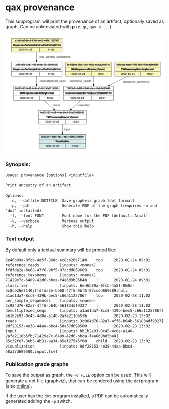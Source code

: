 # qax provenance

This subprogram will print the provenance of an artifact, optionally saved as graph.
Can be abbreviated with **p** (_e. g._, `qax p ...`).

![qax provenance](qax-provenance.png)

### Synopsis:

```
Usage: provenance [options] <inputfile>

Print ancestry of an artifact

Options:
  -o, --dotfile DOTFILE  Save graphviz graph (dot format)
  -p, --pdf              Generate PDF of the graph (requires -o and "dot" installed)
  -f, --font FONT        Font name for the PDF [default: Arial]
  -v, --verbose          Verbose output
  -h, --help             Show this help
```


### Text output

By default only a textual summary will be printed like: 
```
6e46b89a-0fcb-4a5f-860c-ec8ce26e7140    top     2020-01-24 09:01        reference_reads         [inputs: <none>]
ffdfda2e-be68-47f6-9bf5-07ccdd869689    top     2020-01-24 09:01        reference_taxonomy      [inputs: <none>]
71429e7c-6489-42d6-bbca-f4a6d9b85b48    |       2020-01-24 09:01        classifier              [inputs: 6e46b89a-0fcb-4a5f-860c-ec8ce26e7140;ffdfda2e-be68-47f6-9bf5-07ccdd869689;null]
a1ad1da7-8cc8-439b-bec5-c66a1125786f    top     2020-02-28 11:02        per_sample_sequences    [inputs: <none>]
3c984d76-82a7-4ff6-b64b-561834df9327    |       2020-02-28 11:02        demultiplexed_seqs      [inputs: a1ad1da7-8cc8-439b-bec5-c66a1125786f]
bb1b2e93-0c45-4c8e-a140-2afa2110b5fb    |       2020-02-28 13:02        reads                   [inputs: 3c984d76-82a7-4ff6-b64b-561834df9327]
9df28153-4e38-44aa-bbc4-58a37d699580    |       2020-02-28 13:02        input                   [inputs: bb1b2e93-0c45-4c8e-a140-2afa2110b5fb;71429e7c-6489-42d6-bbca-f4a6d9b85b48]
35c32fe7-3eb5-4b31-aa34-85ef27545f00    child   2020-02-28 13:02        visualization           [inputs: 9df28153-4e38-44aa-bbc4-58a37d699580:input.tsv]
```
### Publication grade graphs

To save the output as graph, the `-o FILE` option can be used. This will generate a dot file (graphviz), that can be rendered using the `dot`program (also [online](https://dreampuf.github.io/GraphvizOnline/#digraph%20G%20%7B%0A%0A%20%20subgraph%20cluster_0%20%7B%0A%20%20%20%20style%3Dfilled%3B%0A%20%20%20%20color%3Dlightgrey%3B%0A%20%20%20%20node%20%5Bstyle%3Dfilled%2Ccolor%3Dwhite%5D%3B%0A%20%20%20%20a0%20-%3E%20a1%20-%3E%20a2%20-%3E%20a3%3B%0A%20%20%20%20label%20%3D%20%22process%20%231%22%3B%0A%20%20%7D%0A%0A%20%20subgraph%20cluster_1%20%7B%0A%20%20%20%20node%20%5Bstyle%3Dfilled%5D%3B%0A%20%20%20%20b0%20-%3E%20b1%20-%3E%20b2%20-%3E%20b3%3B%0A%20%20%20%20label%20%3D%20%22process%20%232%22%3B%0A%20%20%20%20color%3Dblue%0A%20%20%7D%0A%20%20start%20-%3E%20a0%3B%0A%20%20start%20-%3E%20b0%3B%0A%20%20a1%20-%3E%20b3%3B%0A%20%20b2%20-%3E%20a3%3B%0A%20%20a3%20-%3E%20a0%3B%0A%20%20a3%20-%3E%20end%3B%0A%20%20b3%20-%3E%20end%3B%0A%0A%20%20start%20%5Bshape%3DMdiamond%5D%3B%0A%20%20end%20%5Bshape%3DMsquare%5D%3B%0A%7D)).

If the user has the `dot` program installed, a PDF can be automatically generated adding the `-p` switch.